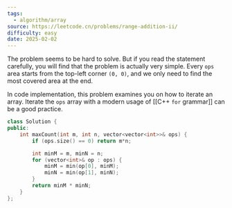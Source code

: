 ```yaml
---
tags:
  - algorithm/array
source: https://leetcode.cn/problems/range-addition-ii/
difficulty: easy
date: 2025-02-02
---
```

The problem seems to be hard to solve.
But if you read the statement carefully, you will find that the problem is actually very simple.
Every `ops` area starts from the top-left corner `(0, 0)`,
and we only need to find the most covered area at the end.

In code implementation, this problem examines you on how to iterate an array.
Iterate the `ops` array with a modern usage of [[C++ `for` grammar]] can be a good practice.

```cpp
class Solution {
public:
    int maxCount(int m, int n, vector<vector<int>>& ops) {
        if (ops.size() == 0) return m*n;

        int minM = m, minN = n;
        for (vector<int>& op : ops) {
            minM = min(op[0], minM);
            minN = min(op[1], minN);
        }
        return minM * minN;
    }
};
```
